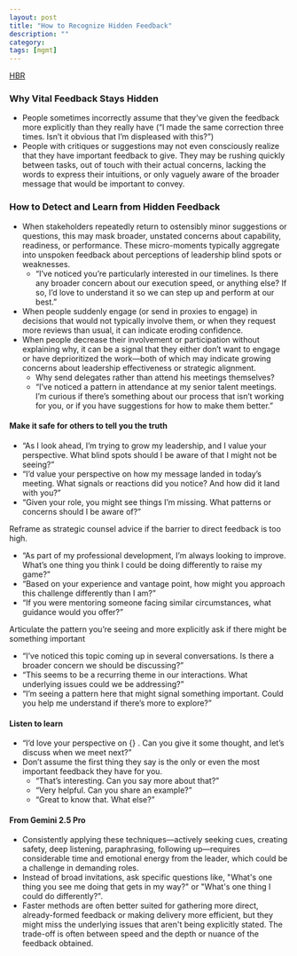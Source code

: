 ```yaml
---
layout: post
title: "How to Recognize Hidden Feedback"
description: ""
category: 
tags: [mgmt]
--- 
```


[HBR](https://hbr.org/2025/04/how-to-recognize-hidden-feedback)

### Why Vital Feedback Stays Hidden

* People sometimes incorrectly assume that they’ve given the feedback more explicitly than they really have (“I made the same correction three times. Isn’t it obvious that I’m displeased with this?”)
* People with critiques or suggestions may not even consciously realize that they have important feedback to give. They may be rushing quickly between tasks, out of touch with their actual concerns, lacking the words to express their intuitions, or only vaguely aware of the broader message that would be important to convey.

### How to Detect and Learn from Hidden Feedback

* When stakeholders repeatedly return to ostensibly minor suggestions or questions, this may mask broader, unstated concerns about capability, readiness, or performance. These micro-moments typically aggregate into unspoken feedback about perceptions of leadership blind spots or weaknesses.
  * “I’ve noticed you’re particularly interested in our timelines. Is there any broader concern about our execution speed, or anything else? If so, I’d love to understand it so we can step up and perform at our best.”
* When people suddenly engage (or send in proxies to engage) in decisions that would not typically involve them, or when they request more reviews than usual, it can indicate eroding confidence.
* When people decrease their involvement or participation without explaining why, it can be a signal that they either don’t want to engage or have deprioritized the work—both of which may indicate growing concerns about leadership effectiveness or strategic alignment.
  * Why send delegates rather than attend his meetings themselves?
  * “I’ve noticed a pattern in attendance at my senior talent meetings. I’m curious if there’s something about our process that isn’t working for you, or if you have suggestions for how to make them better.”

#### Make it safe for others to tell you the truth

* “As I look ahead, I’m trying to grow my leadership, and I value your perspective. What blind spots should I be aware of that I might not be seeing?”
* “I’d value your perspective on how my message landed in today’s meeting. What signals or reactions did you notice? And how did it land with you?”
* “Given your role, you might see things I’m missing. What patterns or concerns should I be aware of?”

Reframe as strategic counsel advice if the barrier to direct feedback is too high.

* “As part of my professional development, I’m always looking to improve. What’s one thing you think I could be doing differently to raise my game?”
* “Based on your experience and vantage point, how might you approach this challenge differently than I am?”
* “If you were mentoring someone facing similar circumstances, what guidance would you offer?”

Articulate the pattern you’re seeing and more explicitly ask if there might be something important 

* “I’ve noticed this topic coming up in several conversations. Is there a broader concern we should be discussing?”
* “This seems to be a recurring theme in our interactions. What underlying issues could we be addressing?”
* “I’m seeing a pattern here that might signal something important. Could you help me understand if there’s more to explore?”

#### Listen to learn

* “I’d love your perspective on {} . Can you give it some thought, and let’s discuss when we meet next?”
* Don’t assume the first thing they say is the only or even the most important feedback they have for you.
  * “That’s interesting. Can you say more about that?” 
  * “Very helpful. Can you share an example?” 
  * “Great to know that. What else?”


#### From Gemini 2.5 Pro

* Consistently applying these techniques—actively seeking cues, creating safety, deep listening, paraphrasing, following up—requires considerable time and emotional energy from the leader, which could be a challenge in demanding roles.
* Instead of broad invitations, ask specific questions like, "What's one thing you see me doing that gets in my way?" or "What's one thing I could do differently?".
* Faster methods are often better suited for gathering more direct, already-formed feedback or making delivery more efficient, but they might miss the underlying issues that aren't being explicitly stated. The trade-off is often between speed and the depth or nuance of the feedback obtained.



